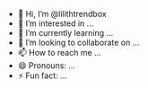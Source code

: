 - 👋 Hi, I’m @lilithtrendbox
- 👀 I’m interested in ...
- 🌱 I’m currently learning ...
- 💞️ I’m looking to collaborate on ...
- 📫 How to reach me ...
- 😄 Pronouns: ...
- ⚡ Fun fact: ...

<!---
lilithtrendbox/lilithtrendbox is a ✨ special ✨ repository because its `README.md` (this file) appears on your GitHub profile.
You can click the Preview link to take a look at your changes.
--->
